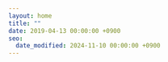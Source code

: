 ```yaml
---
layout: home
title: ""
date: 2019-04-13 00:00:00 +0900
seo:
  date_modified: 2024-11-10 00:00:00 +0900
---
```

